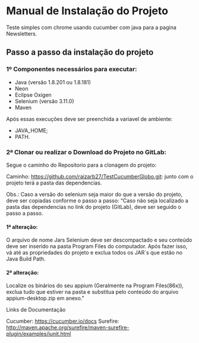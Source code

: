 # Manual de Instalação do Projeto

Teste simples com chrome usando cucumber com java para a pagina Newsletters.

## Passo a passo da instalação do projeto

### 1º Componentes necessários para executar:

* Java (versão 1.8.201 ou 1.8.181)
* Neon
* Eclipse Oxigen
* Selenium (versão 3.11.0)
* Maven 


Após essas execuções deve ser preenchida a variavel de ambiente:

* JAVA_HOME;
* PATH.

### 2ª Clonar ou realizar o Download do Projeto no GitLab:

Segue o caminho do Repositorio para a clonagem do projeto:

Caminho:  https://github.com/raizarb27/TestCucumberGlobo.git: junto com o projeto terá a pasta das dependencias.

Obs.: Caso a versão do selenium seja maior do que a versão do projeto, deve ser copiadas conforme o passo a passo:
“Caso não seja localizado a pasta das dependencias no link do projeto (GitLab), deve ser seguido o passo a passo.

#### 1ª alteração:



O arquivo de nome Jars Selenium deve ser descompactado e seu conteúdo deve ser inserido na pasta Program Files do computador. Após fazer isso, vá até as propriedades do projeto e exclua todos os JAR´s que estão no Java Build Path.

#### 2ª alteração:

Localize os binários do seu appium (Geralmente na Program Files(86x)), exclua tudo que estiver na pasta e substitua pelo conteúdo do arquivo appium-desktop.zip em anexo.”

Links de Documentação

Cucumber: https://cucumber.io/docs
Surefire: http://maven.apache.org/surefire/maven-surefire-plugin/examples/junit.html




